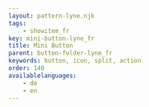 ```yaml
---
layout: pattern-lyne.njk
tags: 
    - showitem_fr
key: mini-button-lyne_fr
title: Mini Button
parent: button-folder-lyne_fr
keywords: button, icon, split, action
order: 140
availablelanguages: 
    - de
    - en
---
```

